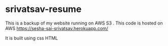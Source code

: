 # srivatsav-resume

This is a backup of my website running on AWS S3 . This code is hosted on AWS https://sesha-sai-srivatsav.herokuapp.com/

It is built using css HTML
<img href="https://static1.squarespace.com/static/5551ffc1e4b006bc9d6ed809/5552540de4b0e19eaeaf8c1c/555256f2e4b07366a2441107/1431459570676/html5-css3-class-brooklyn.jpg?format=500w">
